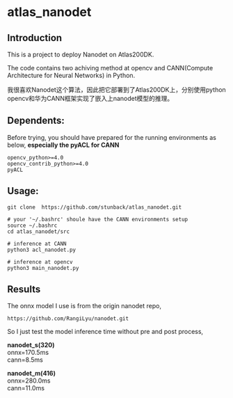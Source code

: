 # atlas_nanodet

## Introduction
This is a project to deploy Nanodet on Atlas200DK.  
  
The code contains two achiving method at opencv and CANN(Compute Architecture for Neural Networks) in Python.  
  
我很喜欢Nanodet这个算法，因此把它部署到了Atlas200DK上，分别使用python opencv和华为CANN框架实现了嵌入上nanodet模型的推理。  

## Dependents:  
Before trying, you should have prepared for the running environments as below, **especially the pyACL for CANN**  
```
opencv_python>=4.0
opencv_contrib_python>=4.0
pyACL
```

## Usage:  

```  
git clone  https://github.com/stunback/atlas_nanodet.git

# your '~/.bashrc' shoule have the CANN environments setup
source ~/.bashrc  
cd atlas_nanodet/src

# inference at CANN
python3 acl_nanodet.py

# inference at opencv
python3 main_nanodet.py
```  

## Results
The onnx model I use is from the origin nanodet repo,
```
https://github.com/RangiLyu/nanodet.git
```
So I just test the model inference time without pre and post process,  

**nanodet_s(320)**    
onnx=170.5ms          
cann=8.5ms     

**nanodet_m(416)**   
onnx=280.0ms          
cann=11.0ms     
